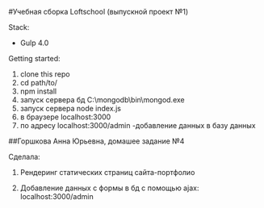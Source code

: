 #Учебная сборка Loftschool (выпускной проект №1) 

Stack:
 - Gulp 4.0
 
Getting started:

1. clone this repo
2. cd path/to/
3. npm install
4. запуск сервера бд C:\mongodb\bin\mongod.exe
5. запуск сервера node index.js
6. в браузере localhost:3000
7. по адресу localhost:3000/admin -добавление данных в базу данных 



##Горшкова Анна Юрьевна, домашее задание №4

Сделала:

1. Рендеринг статических страниц сайта-портфолио


2. Добавление данных с формы в бд с помощью ajax: localhost:3000/admin
